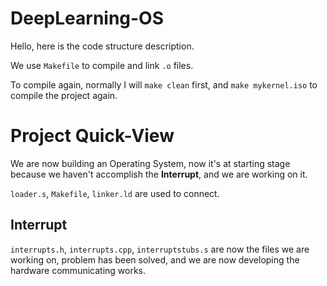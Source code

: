 # DeepLearning-OS

Hello, here is the code structure description.

We use `Makefile` to compile and link `.o` files.

To compile again, normally I will `make clean` first, and `make mykernel.iso` to compile the project again.

# Project Quick-View

We are now building an Operating System, now it's at starting stage because we haven't accomplish the **Interrupt**, and we are working on it.

`loader.s`, `Makefile`, `linker.ld` are used to connect.

## Interrupt
`interrupts.h`, `interrupts.cpp`, `interruptstubs.s` are now the files we are working on, problem has been solved, and we are now developing the hardware communicating works.

